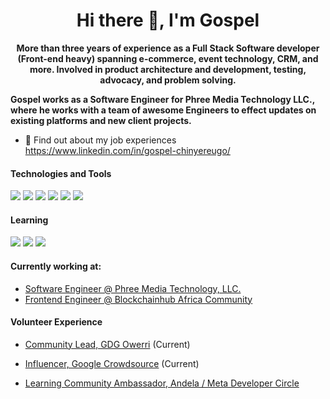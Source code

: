 <!-- ![30 Real Examples Of Blockchain Technology In Practice (1)](https://user-images.githubusercontent.com/6759031/140734194-2f2f30a0-d311-44e5-872d-10657f9c82c7.png) -->

<h1 align="center">Hi there 👋, I'm Gospel</h1>

<p align="center"><b>More than three years of experience as a Full Stack Software developer (Front-end heavy) spanning e-commerce, event technology, CRM, and more. Involved in product architecture and development, testing, advocacy, and problem solving.

Gospel works as a Software Engineer for Phree Media Technology LLC., where he works with a team of awesome Engineers to effect updates on existing platforms and new client projects. </b></p>


- 🤔 Find out about my job experiences https://www.linkedin.com/in/gospel-chinyereugo/


#### Technologies and Tools

<p>
<img src="https://img.shields.io/badge/html5%20-%23E34F26.svg?&style=for-the-badge&logo=html5&logoColor=white"/>
<img src="https://img.shields.io/badge/git%20-%23F05033.svg?&style=for-the-badge&logo=git&logoColor=white"/>
<img src="https://img.shields.io/badge/github%20-%23121011.svg?&style=for-the-badge&logo=github&logoColor=white"/>
<img src="https://img.shields.io/badge/bitbucket%20-%230047B3.svg?&style=for-the-badge&logo=bitbucket&logoColor=white"/>
<img src="https://img.shields.io/badge/firebase%20-%23039BE5.svg?&style=for-the-badge&logo=firebase"/>
<img src="https://img.shields.io/badge/mysql-%2300f.svg?&style=for-the-badge&logo=mysql&logoColor=white"/>
</p>

#### Learning

<p>
<img src ="https://img.shields.io/badge/Ethereum-3C3C3D?style=for-the-badge&logo=Ethereum&logoColor=white"/>
<img src ="https://img.shields.io/badge/Solidity-3C3C3D?style=for-the-badge&logo=Solidity&logoColor=white"/>
<img src ="https://img.shields.io/badge/Smart Contract-3C3C3D?style=for-the-badge&logo=Smart Contract&logoColor=white"/>
</p>


#### Currently working at:

- [Software Engineer @ Phree Media Technology, LLC.](https://phreetech.com/)
- [Frontend Engineer @ Blockchainhub Africa Community](https://blockchainhub.africa/)


#### Volunteer Experience

- [Community Lead, GDG Owerri](https://gdg.community.dev/gdg-owerri/) (Current)

- [Influencer, Google Crowdsource](https://crowdsource.google.com/about/community/) (Current)

- [Learning Community Ambassador, Andela / Meta Developer Circle](https://web.facebook.com/groups/325261998362175/)



<!-- ### Hi there 👋

You found me! I'm just a backend software developer.

📫 How to reach me: hit me up at gospelokpara(at)gmail.com

😄 Pronouns: He/Him/His

 -->
<!--
**Ebugo/Ebugo** is a ✨ _special_ ✨ repository because its `README.md` (this file) appears on your GitHub profile.

Here are some ideas to get you started:

- 🔭 I’m currently working on ...
- 🌱 I’m currently learning ...
- 👯 I’m looking to collaborate on ...
- 🤔 I’m looking for help with ...
- 💬 Ask me about ...
- 📫 How to reach me: ...
- 😄 Pronouns: ...
- ⚡ Fun fact: ...
-->
